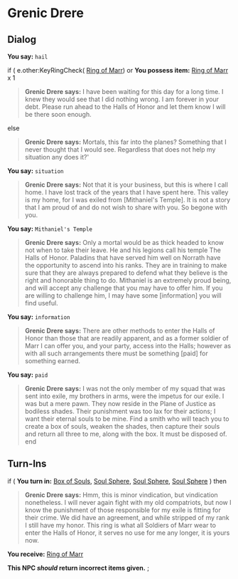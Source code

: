 # Grenic Drere
## Dialog

**You say:** `hail`



if ( e.other:KeyRingCheck( [Ring of Marr](/item/29214)) or **You possess item:**  [Ring of Marr](/item/29214) x 1



>**Grenic Drere says:** I have been waiting for this day for a long time.  I knew they would see that I did nothing wrong.  I am forever in your debt.  Please run ahead to the Halls of Honor and let them know I will be there soon enough.


else



>**Grenic Drere says:** Mortals, this far into the planes?  Something that I never thought that I would see.  Regardless that does not help my situation any does it?'





**You say:** `situation`



>**Grenic Drere says:** Not that it is your business, but this is where I call home.  I have lost track of the years that I have spent here.  This valley is my home, for I was exiled from [Mithaniel's Temple].  It is not a story that I am proud of and do not wish to share with you.  So begone with you.


**You say:** `Mithaniel's Temple`



>**Grenic Drere says:** Only a mortal would be as thick headed to know not when to take their leave.  He and his legions call his temple The Halls of Honor.  Paladins that have served him well on Norrath have the opportunity to ascend into his ranks.  They are in training to make sure that they are always prepared to defend what they believe is the right and honorable thing to do.  Mithaniel is an extremely proud being, and will accept any challenge that you may have to offer him.  If you are willing to challenge him, I may have some [information] you will find useful.


**You say:** `information`



>**Grenic Drere says:** There are other methods to enter the Halls of Honor than those that are readily apparent, and as a former soldier of Marr I can offer you, and your party, access into the Halls; however as with all such arrangements there must be something [paid] for something earned.


**You say:** `paid`



>**Grenic Drere says:** I was not the only member of my squad that was sent into exile, my brothers in arms, were the impetus for our exile.  I was but a mere pawn.  They now reside in the Plane of Justice as bodiless shades.  Their punishment was too lax for their actions; I want their eternal souls to be mine.  Find a smith who will teach you to create a box of souls, weaken the shades, then capture their souls and return all three to me, along with the box.  It must be disposed of.
end

## Turn-Ins



if (  **You turn in:** [Box of Souls](/item/29281), [Soul Sphere](/item/29292), [Soul Sphere](/item/29293), [Soul Sphere](/item/29294)  ) then 


>**Grenic Drere says:** Hmm, this is minor vindication, but vindication nonetheless.  I will never again fight with my old compatriots, but now I know the punishment of those responsible for my exile is fitting for their crime.  We did have an agreement, and while stripped of my rank I still have my honor.  This ring is what all Soldiers of Marr wear to enter the Halls of Honor, it serves no use for me any longer, it is yours now.


 **You receive:**  [Ring of Marr](/item/29214) 


**This NPC *should* return incorrect items given.**
;